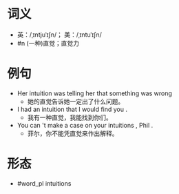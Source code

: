 # 词义
- 英：/ˌɪntjuˈɪʃn/； 美：/ˌɪntuˈɪʃn/
- #n (一种)直觉；直觉力
# 例句
- Her intuition was telling her that something was wrong
	- 她的直觉告诉她一定出了什么问题。
- I had an intuition that I would find you .
	- 我有一种直觉，我能找到你们。
- You can 't make a case on your intuitions , Phil .
	- 菲尔，你不能凭直觉来作出解释。
# 形态
- #word_pl intuitions
